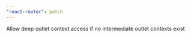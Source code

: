 ```yaml
---
"react-router": patch
---
```


Allow deep outlet context access if no intermediate outlet contexts exist

